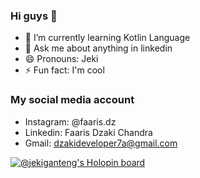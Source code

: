 ### Hi guys 👋

- 🌱 I’m currently learning Kotlin Language
- 💬 Ask me about anything in linkedin
- 😄 Pronouns: Jeki
- ⚡ Fun fact: I'm cool

### My social media account

- Instagram:  @faaris.dz
- Linkedin:   Faaris Dzaki Chandra
- Gmail:      dzakideveloper7a@gmail.com


[![@jekiganteng's Holopin board](https://holopin.io/api/user/board?user=jekiganteng)](https://holopin.io/@jekiganteng)
